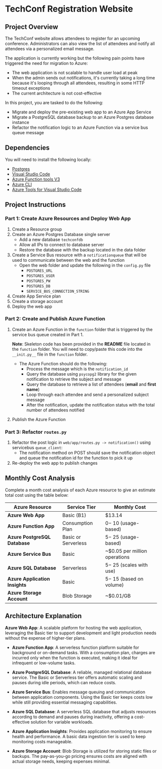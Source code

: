 # TechConf Registration Website

## Project Overview
The TechConf website allows attendees to register for an upcoming conference. Administrators can also view the list of attendees and notify all attendees via a personalized email message.

The application is currently working but the following pain points have triggered the need for migration to Azure:
 - The web application is not scalable to handle user load at peak
 - When the admin sends out notifications, it's currently taking a long time because it's looping through all attendees, resulting in some HTTP timeout exceptions
 - The current architecture is not cost-effective 

In this project, you are tasked to do the following:
- Migrate and deploy the pre-existing web app to an Azure App Service
- Migrate a PostgreSQL database backup to an Azure Postgres database instance
- Refactor the notification logic to an Azure Function via a service bus queue message

## Dependencies

You will need to install the following locally:
- [Postgres](https://www.postgresql.org/download/)
- [Visual Studio Code](https://code.visualstudio.com/download)
- [Azure Function tools V3](https://docs.microsoft.com/en-us/azure/azure-functions/functions-run-local?tabs=windows%2Ccsharp%2Cbash#install-the-azure-functions-core-tools)
- [Azure CLI](https://docs.microsoft.com/en-us/cli/azure/install-azure-cli?view=azure-cli-latest)
- [Azure Tools for Visual Studio Code](https://marketplace.visualstudio.com/items?itemName=ms-vscode.vscode-node-azure-pack)

## Project Instructions

### Part 1: Create Azure Resources and Deploy Web App
1. Create a Resource group
2. Create an Azure Postgres Database single server
   - Add a new database `techconfdb`
   - Allow all IPs to connect to database server
   - Restore the database with the backup located in the data folder
3. Create a Service Bus resource with a `notificationqueue` that will be used to communicate between the web and the function
   - Open the web folder and update the following in the `config.py` file
      - `POSTGRES_URL`
      - `POSTGRES_USER`
      - `POSTGRES_PW`
      - `POSTGRES_DB`
      - `SERVICE_BUS_CONNECTION_STRING`
4. Create App Service plan
5. Create a storage account
6. Deploy the web app

### Part 2: Create and Publish Azure Function
1. Create an Azure Function in the `function` folder that is triggered by the service bus queue created in Part 1.

      **Note**: Skeleton code has been provided in the **README** file located in the `function` folder. You will need to copy/paste this code into the `__init.py__` file in the `function` folder.
      - The Azure Function should do the following:
         - Process the message which is the `notification_id`
         - Query the database using `psycopg2` library for the given notification to retrieve the subject and message
         - Query the database to retrieve a list of attendees (**email** and **first name**)
         - Loop through each attendee and send a personalized subject message
         - After the notification, update the notification status with the total number of attendees notified
2. Publish the Azure Function

### Part 3: Refactor `routes.py`
1. Refactor the post logic in `web/app/routes.py -> notification()` using servicebus `queue_client`:
   - The notification method on POST should save the notification object and queue the notification id for the function to pick it up
2. Re-deploy the web app to publish changes

## Monthly Cost Analysis
Complete a month cost analysis of each Azure resource to give an estimate total cost using the table below:

| **Azure Resource**            | **Service Tier**            | **Monthly Cost**            |
|-------------------------------|-----------------------------|-----------------------------|
| **Azure Web App**             | Basic (B1)                  | $13.14                      |
| **Azure Function App**        | Consumption Plan            | $0 - ~$10 (usage-based)     |
| **Azure PostgreSQL Database** | Basic or Serverless         | $5 - ~$25 (usage-based)     |
| **Azure Service Bus**         | Basic                       | ~$0.05 per million operations |
| **Azure SQL Database**        | Serverless                  | $5 - ~$25 (scales with use) |
| **Azure Application Insights**| Basic                       | $5 - ~$15 (based on volume) |
| **Azure Storage Account**     | Blob Storage                | ~$0.01/GB 

## Architecture Explanation
**Azure Web App**: A scalable platform for hosting the web application, leveraging the Basic tier to support development and light production needs without the expense of higher-tier plans.

- **Azure Function App**: A serverless function platform suitable for background or on-demand tasks. With a consumption plan, charges are incurred only when the function is executed, making it ideal for infrequent or low-volume tasks.

- **Azure PostgreSQL Database**: A reliable, managed relational database service. The Basic or Serverless tier offers automatic scaling and pauses during idle periods, which can reduce costs.

- **Azure Service Bus**: Enables message queuing and communication between application components. Using the Basic tier keeps costs low while still providing essential messaging capabilities.

- **Azure SQL Database**: A serverless SQL database that adjusts resources according to demand and pauses during inactivity, offering a cost-effective solution for variable workloads.

- **Azure Application Insights**: Provides application monitoring to ensure health and performance. A basic data ingestion tier is used to keep monitoring costs manageable.

- **Azure Storage Account**: Blob Storage is utilized for storing static files or backups. The pay-as-you-go pricing ensures costs are aligned with actual storage needs, keeping expenses minimal.
